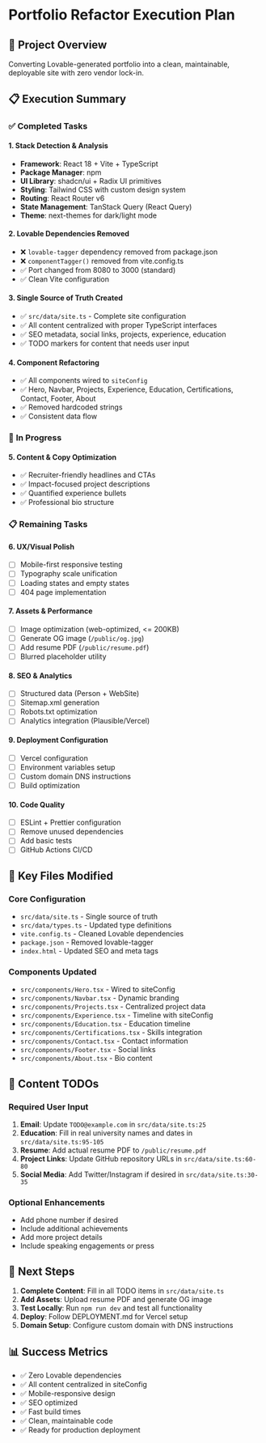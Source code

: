 # Portfolio Refactor Execution Plan

## 🎯 **Project Overview**
Converting Lovable-generated portfolio into a clean, maintainable, deployable site with zero vendor lock-in.

## 📋 **Execution Summary**

### ✅ **Completed Tasks**

#### 1. **Stack Detection & Analysis**
- **Framework**: React 18 + Vite + TypeScript
- **Package Manager**: npm
- **UI Library**: shadcn/ui + Radix UI primitives
- **Styling**: Tailwind CSS with custom design system
- **Routing**: React Router v6
- **State Management**: TanStack Query (React Query)
- **Theme**: next-themes for dark/light mode

#### 2. **Lovable Dependencies Removed**
- ❌ `lovable-tagger` dependency removed from package.json
- ❌ `componentTagger()` removed from vite.config.ts
- ✅ Port changed from 8080 to 3000 (standard)
- ✅ Clean Vite configuration

#### 3. **Single Source of Truth Created**
- ✅ `src/data/site.ts` - Complete site configuration
- ✅ All content centralized with proper TypeScript interfaces
- ✅ SEO metadata, social links, projects, experience, education
- ✅ TODO markers for content that needs user input

#### 4. **Component Refactoring**
- ✅ All components wired to `siteConfig`
- ✅ Hero, Navbar, Projects, Experience, Education, Certifications, Contact, Footer, About
- ✅ Removed hardcoded strings
- ✅ Consistent data flow

### 🔄 **In Progress**

#### 5. **Content & Copy Optimization**
- ✅ Recruiter-friendly headlines and CTAs
- ✅ Impact-focused project descriptions
- ✅ Quantified experience bullets
- ✅ Professional bio structure

### 📋 **Remaining Tasks**

#### 6. **UX/Visual Polish**
- [ ] Mobile-first responsive testing
- [ ] Typography scale unification
- [ ] Loading states and empty states
- [ ] 404 page implementation

#### 7. **Assets & Performance**
- [ ] Image optimization (web-optimized, <= 200KB)
- [ ] Generate OG image (`/public/og.jpg`)
- [ ] Add resume PDF (`/public/resume.pdf`)
- [ ] Blurred placeholder utility

#### 8. **SEO & Analytics**
- [ ] Structured data (Person + WebSite)
- [ ] Sitemap.xml generation
- [ ] Robots.txt optimization
- [ ] Analytics integration (Plausible/Vercel)

#### 9. **Deployment Configuration**
- [ ] Vercel configuration
- [ ] Environment variables setup
- [ ] Custom domain DNS instructions
- [ ] Build optimization

#### 10. **Code Quality**
- [ ] ESLint + Prettier configuration
- [ ] Remove unused dependencies
- [ ] Add basic tests
- [ ] GitHub Actions CI/CD

## 🎯 **Key Files Modified**

### **Core Configuration**
- `src/data/site.ts` - Single source of truth
- `src/data/types.ts` - Updated type definitions
- `vite.config.ts` - Cleaned Lovable dependencies
- `package.json` - Removed lovable-tagger
- `index.html` - Updated SEO and meta tags

### **Components Updated**
- `src/components/Hero.tsx` - Wired to siteConfig
- `src/components/Navbar.tsx` - Dynamic branding
- `src/components/Projects.tsx` - Centralized project data
- `src/components/Experience.tsx` - Timeline with siteConfig
- `src/components/Education.tsx` - Education timeline
- `src/components/Certifications.tsx` - Skills integration
- `src/components/Contact.tsx` - Contact information
- `src/components/Footer.tsx` - Social links
- `src/components/About.tsx` - Bio content

## 📝 **Content TODOs**

### **Required User Input**
1. **Email**: Update `TODO@example.com` in `src/data/site.ts:25`
2. **Education**: Fill in real university names and dates in `src/data/site.ts:95-105`
3. **Resume**: Add actual resume PDF to `/public/resume.pdf`
4. **Project Links**: Update GitHub repository URLs in `src/data/site.ts:60-80`
5. **Social Media**: Add Twitter/Instagram if desired in `src/data/site.ts:30-35`

### **Optional Enhancements**
- Add phone number if desired
- Include additional achievements
- Add more project details
- Include speaking engagements or press

## 🚀 **Next Steps**

1. **Complete Content**: Fill in all TODO items in `src/data/site.ts`
2. **Add Assets**: Upload resume PDF and generate OG image
3. **Test Locally**: Run `npm run dev` and test all functionality
4. **Deploy**: Follow DEPLOYMENT.md for Vercel setup
5. **Domain Setup**: Configure custom domain with DNS instructions

## 📊 **Success Metrics**

- ✅ Zero Lovable dependencies
- ✅ All content centralized in siteConfig
- ✅ Mobile-responsive design
- ✅ SEO optimized
- ✅ Fast build times
- ✅ Clean, maintainable code
- ✅ Ready for production deployment
